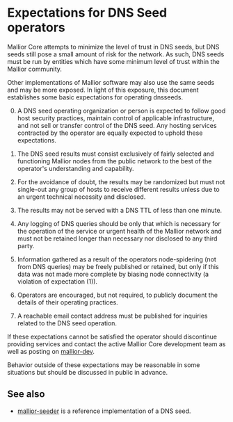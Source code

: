 Expectations for DNS Seed operators
====================================

Mallior Core attempts to minimize the level of trust in DNS seeds,
but DNS seeds still pose a small amount of risk for the network.
As such, DNS seeds must be run by entities which have some minimum
level of trust within the Mallior community.

Other implementations of Mallior software may also use the same
seeds and may be more exposed. In light of this exposure, this
document establishes some basic expectations for operating dnsseeds.

0. A DNS seed operating organization or person is expected to follow good
host security practices, maintain control of applicable infrastructure,
and not sell or transfer control of the DNS seed. Any hosting services
contracted by the operator are equally expected to uphold these expectations.

1. The DNS seed results must consist exclusively of fairly selected and
functioning Mallior nodes from the public network to the best of the
operator's understanding and capability.

2. For the avoidance of doubt, the results may be randomized but must not
single-out any group of hosts to receive different results unless due to an
urgent technical necessity and disclosed.

3. The results may not be served with a DNS TTL of less than one minute.

4. Any logging of DNS queries should be only that which is necessary
for the operation of the service or urgent health of the Mallior
network and must not be retained longer than necessary nor disclosed
to any third party.

5. Information gathered as a result of the operators node-spidering
(not from DNS queries) may be freely published or retained, but only
if this data was not made more complete by biasing node connectivity
(a violation of expectation (1)).

6. Operators are encouraged, but not required, to publicly document the
details of their operating practices.

7. A reachable email contact address must be published for inquiries
related to the DNS seed operation.

If these expectations cannot be satisfied the operator should
discontinue providing services and contact the active Mallior
Core development team as well as posting on
[mallior-dev](https://lists.linuxfoundation.org/mailman/listinfo/mallior-dev).

Behavior outside of these expectations may be reasonable in some
situations but should be discussed in public in advance.

See also
----------
- [mallior-seeder](https://github.com/sipa/mallior-seeder) is a reference implementation of a DNS seed.

